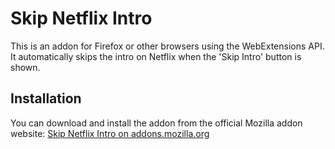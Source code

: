 # Skip Netflix Intro

This is an addon for Firefox or other browsers using the WebExtensions API.
It automatically skips the intro on Netflix when the 'Skip Intro' button is shown.

## Installation 

You can download and install the addon from the official Mozilla addon website:
[Skip Netflix Intro on addons.mozilla.org](https://addons.mozilla.org/en-US/firefox/addon/skip-netflix-intro/)